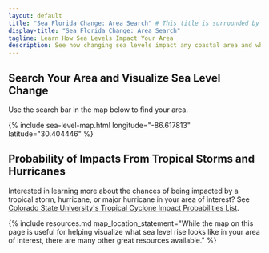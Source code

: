 ```yaml
---
layout: default
title: "Sea Florida Change: Area Search" # This title is surrounded by quotation marks as it contains a colon.
display-title: "Sea Florida Change: Area Search"
tagline: Learn How Sea Levels Impact Your Area
description: See how changing sea levels impact any coastal area and what its future holds.
---
```


## Search Your Area and Visualize Sea Level Change

Use the search bar in the map below to find your area.

{% include sea-level-map.html longitude="-86.617813" latitude="30.404446" %}

## Probability of Impacts From Tropical Storms and Hurricanes

Interested in learning more about the chances of being impacted by a tropical storm, hurricane, or major hurricane in your area of interest? See [Colorado State University's Tropical Cyclone Impact Probabilities List](https://tropical.colostate.edu/resources.html).

{% include resources.md map_location_statement="While the map on this page is useful for helping visualize what sea level rise looks like in your area of interest, there are many other great resources available." %}